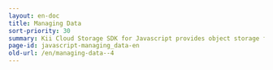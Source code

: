 ```yaml
---
layout: en-doc
title: Managing Data
sort-priority: 30
summary: Kii Cloud Storage SDK for Javascript provides object storage for managing application data. This allows your application to store arbitrary key/value pairs as JSON-style objects.  You can freely define your objects by adding any key-value pairs without setting any schemas or doing any extra customization.
page-id: javascript-managing_data-en
old-url: /en/managing-data--4
---
```

